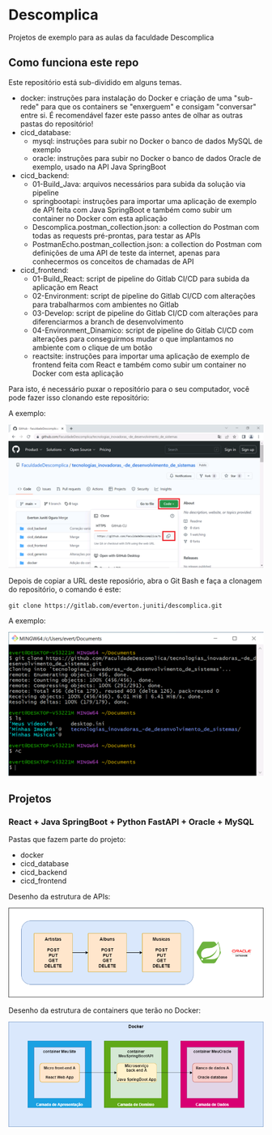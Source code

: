# Descomplica

Projetos de exemplo para as aulas da faculdade Descomplica

## Como funciona este repo

Este repositório está sub-dividido em alguns temas.

- docker: instruções para instalação do Docker e criação de uma "sub-rede" para que os containers se "enxerguem" e consigam "conversar" entre si. É recomendável fazer este passo antes de olhar as outras pastas do repositório!
- cicd_database:
  - mysql: instruções para subir no Docker o banco de dados MySQL de exemplo
  - oracle: instruções para subir no Docker o banco de dados Oracle de exemplo, usado na API Java SpringBoot
- cicd_backend:
  - 01-Build_Java: arquivos necessários para subida da solução via pipeline
  - springbootapi: instruções para importar uma aplicação de exemplo de API feita com Java SpringBoot e também como subir um container no Docker com esta aplicação
  - Descomplica.postman_collection.json: a collection do Postman com todas as requests pré-prontas, para testar as APIs
  - PostmanEcho.postman_collection.json: a collection do Postman com definições de uma API de teste da internet, apenas para conhecermos os conceitos de chamadas de API
- cicd_frontend:
  - 01-Build_React: script de pipeline do Gitlab CI/CD para subida da aplicação em React
  - 02-Environment: script de pipeline do Gitlab CI/CD com alterações para trabalharmos com ambientes no Gitlab
  - 03-Develop: script de pipeline do Gitlab CI/CD com alterações para diferenciarmos a branch de desenvolvimento
  - 04-Environment_Dinamico: script de pipeline do Gitlab CI/CD com alterações para conseguirmos mudar o que implantamos no ambiente com o clique de um botão
  - reactsite: instruções para importar uma aplicação de exemplo de frontend feita com React e também como subir um container no Docker com esta aplicação

Para isto, é necessário puxar o repositório para o seu computador, você pode fazer isso clonando este repositório:

A exemplo:

![git clone](./imagens/imagem107.png "imagem107")

Depois de copiar a URL deste reposiório, abra o Git Bash e faça a clonagem do repositório, o comando é este:

`git clone https://gitlab.com/everton.juniti/descomplica.git`

A exemplo:

![git clone repo](./imagens/imagem108.png "imagem108")

## Projetos

### React + Java SpringBoot + Python FastAPI + Oracle + MySQL

Pastas que fazem parte do projeto:

- docker
- cicd_database
- cicd_backend
- cicd_frontend

Desenho da estrutura de APIs:

![APIs](./imagens/imagem126.png "imagem126")

Desenho da estrutura de containers que terão no Docker:

![Containers](./imagens/imagem127.png "imagem127")
